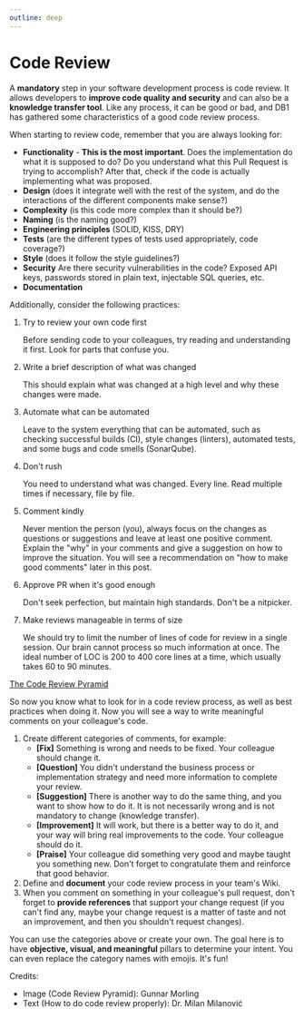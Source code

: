 ```yaml
---
outline: deep
---
```


# Code Review

A **mandatory** step in your software development process is code review. It allows developers to **improve code quality and security** and can also be a **knowledge transfer tool**. Like any process, it can be good or bad, and DB1 has gathered some characteristics of a good code review process.

When starting to review code, remember that you are always looking for:

- **Functionality** - **This is the most important**. Does the implementation do what it is supposed to do? Do you understand what this Pull Request is trying to accomplish? After that, check if the code is actually implementing what was proposed.
- **Design** (does it integrate well with the rest of the system, and do the interactions of the different components make sense?)
- **Complexity** (is this code more complex than it should be?)
- **Naming** (is the naming good?)
- **Engineering principles** (SOLID, KISS, DRY)
- **Tests** (are the different types of tests used appropriately, code coverage?)
- **Style** (does it follow the style guidelines?)
- **Security** Are there security vulnerabilities in the code? Exposed API keys, passwords stored in plain text, injectable SQL queries, etc.
- **Documentation**

Additionally, consider the following practices:

1. Try to review your own code first

   Before sending code to your colleagues, try reading and understanding it first. Look for parts that confuse you.

2. Write a brief description of what was changed

   This should explain what was changed at a high level and why these changes were made.

3. Automate what can be automated

   Leave to the system everything that can be automated, such as checking successful builds (CI), style changes (linters), automated tests, and some bugs and code smells (SonarQube).

4. Don't rush

   You need to understand what was changed. Every line. Read multiple times if necessary, file by file.

5. Comment kindly

   Never mention the person (you), always focus on the changes as questions or suggestions and leave at least one positive comment. Explain the "why" in your comments and give a suggestion on how to improve the situation. You will see a recommendation on "how to make good comments" later in this post.

6. Approve PR when it's good enough

   Don't seek perfection, but maintain high standards. Don't be a nitpicker.

7. Make reviews manageable in terms of size

   We should try to limit the number of lines of code for review in a single session. Our brain cannot process so much information at once. The ideal number of LOC is 200 to 400 core lines at a time, which usually takes 60 to 90 minutes.

[The Code Review Pyramid](../../../public/img/docs/the-code-review-pyramid.jpeg)

So now you know what to look for in a code review process, as well as best practices when doing it. Now you will see a way to write meaningful comments on your colleague's code.

1. Create different categories of comments, for example:
   - **[Fix]** Something is wrong and needs to be fixed. Your colleague should change it.
   - **[Question]** You didn't understand the business process or implementation strategy and need more information to complete your review.
   - **[Suggestion]** There is another way to do the same thing, and you want to show how to do it. It is not necessarily wrong and is not mandatory to change (knowledge transfer).
   - **[Improvement]** It will work, but there is a better way to do it, and your way will bring real improvements to the code. Your colleague should do it.
   - **[Praise]** Your colleague did something very good and maybe taught you something new. Don't forget to congratulate them and reinforce that good behavior.
2. Define and **document** your code review process in your team's Wiki.
3. When you comment on something in your colleague's pull request, don't forget to **provide references** that support your change request (if you can't find any, maybe your change request is a matter of taste and not an improvement, and then you shouldn't request changes).

You can use the categories above or create your own. The goal here is to have **objective, visual, and meaningful** pillars to determine your intent. You can even replace the category names with emojis. It's fun!

Credits:

- Image (Code Review Pyramid): Gunnar Morling
- Text (How to do code review properly): Dr. Milan Milanović
